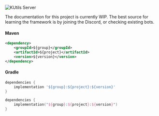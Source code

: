 ![KUtils Server](https://discordapp.com/api/guilds/453208597082406912/widget.png?style=banner2)

The documentation for this project is currently WIP. 
The best source for learning the framework is by joining the Discord, or checking existing bots.

#### Maven
```xml
<dependency>
    <groupId>${group}</groupId>
    <artifactId>${project}</artifactId>
    <version>${version}</version>
</dependency>
```

#### Gradle
```groovy
dependencies {
    implementation '${group}:${project}:${version}'
}
```
```kotlin
dependencies {
    implementation("${group}:${project}:${version}")
}
```